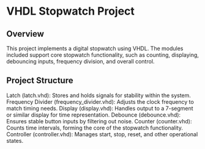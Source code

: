# VHDL Stopwatch Project
## Overview
This project implements a digital stopwatch using VHDL. The modules included support core stopwatch functionality, such as counting, displaying, debouncing inputs, frequency division, and overall control.
## Project Structure
Latch (latch.vhd): Stores and holds signals for stability within the system.
Frequency Divider (frequency_divider.vhd): Adjusts the clock frequency to match timing needs.
Display (display.vhd): Handles output to a 7-segment or similar display for time representation.
Debounce (debounce.vhd): Ensures stable button inputs by filtering out noise.
Counter (counter.vhd): Counts time intervals, forming the core of the stopwatch functionality.
Controller (controller.vhd): Manages start, stop, reset, and other operational states.
